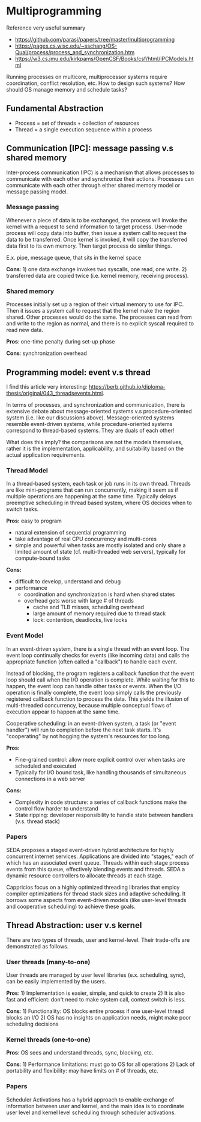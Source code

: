 # Multiprogramming 
Reference very useful summary 
* https://github.com/parasj/papers/tree/master/multiprogramming
* https://pages.cs.wisc.edu/~sschang/OS-Qual/process/process_and_synchronization.htm
* https://w3.cs.jmu.edu/kirkpams/OpenCSF/Books/csf/html/IPCModels.html

Running processes on multicore, multiprocessor systems require coordination, conflict resolution, etc. How to design such systems? How should OS manage memory and schedule tasks? 

## Fundamental Abstraction 
* Process = set of threads + collection of resources
* Thread = a single execution sequence within a process

## Communication [IPC]: message passing v.s shared memory 
Inter-process communication (IPC) is a mechanism that allows processes to communicate with each other and synchronize their actions. Processes can communicate with each other through either shared memory model or message passing model.

### Message passing 
Whenever a piece of data is to be exchanged, the process will invoke the kernel with a request to send information to target process. User-mode process will copy data into buffer, then issue a system call to request the data to be transferred. Once kernel is invoked, it will copy the transferred data first to its own memory. Then target process do similar things. 

E.x. pipe, message queue, that sits in the kernel space 

**Cons**: 1) one data exchange invokes two syscalls, one read, one write. 2) transferred data are copied twice (i.e. kernel memory, receiving process). 

### Shared memory 
Processes initially set up a region of their virtual memory to use for IPC. Then it issues a system call to request that the kernel make the region shared. Other processes would do the same. The processes can read from and write to the region as normal, and there is no explicit syscall required to read new data. 

**Pros**: one-time penalty during set-up phase 

**Cons**: synchronization overhead 

## Programming model: event v.s thread 
I find this article very interesting: https://berb.github.io/diploma-thesis/original/043_threadsevents.html. 

In terms of processes, and synchronization and communication, there is extensive debate about message-oriented systems v.s procedure-oriented system (i.e. like our discussions above). Message-oriented systems resemble event-driven systems, while procedure-oriented systems correspond to thread-based systems. They are duals of each other! 

What does this imply? the comparisons are not the models themselves, rather it is the implementation, applicability, and suitability based on the actual application requirements. 


### Thread Model 
In a thread-based system, each task or job runs in its own thread. Threads are like mini-programs that can run concurrently, making it seem as if multiple operations are happening at the same time. Typically deloys preemptive scheduling in thread based system, where OS decides when to switch tasks. 

**Pros:** easy to program 
* natural extension of sequential programming
* take advantage of real CPU concurrency and multi-cores 
* simple and powerful when tasks are mostly isolated and only share a limited amount of state (cf. multi-threaded web servers), typically for compute-bound tasks

**Cons:** 
* difficult to develop, understand and debug
* performance
  * coordination and synchronization is hard when shared states
  * overhead gets worse with large # of threads
    * cache and TLB misses, scheduling overhead    
    * large amount of memory required due to thread stack
    * lock: contention, deadlocks, live locks   

### Event Model 
In an event-driven system, there is a single thread with an event loop. The event loop continually checks for events (like incoming data) and calls the appropriate function (often called a "callback") to handle each event.

Instead of blocking, the program registers a callback function that the event loop should call when the I/O operation is complete. While waiting for this to happen, the event loop can handle other tasks or events. When the I/O operation is finally complete, the event loop simply calls the previously registered callback function to process the data. This yields the illusion of multi-threaded concurrency, because multiple conceptual flows of execution appear to happen at the same time. 

Cooperative scheduling: in an event-driven system, a task (or "event handler") will run to completion before the next task starts. It's "cooperating" by not hogging the system's resources for too long.

**Pros:**
* Fine-grained control: allow more explicit control over when tasks are scheduled and executed
* Typically for I/O bound task, like handling thousands of simultaneous connections in a web server

**Cons:**
* Complexity in code structure: a series of callback functions make the control flow harder to understand
* State ripping: developer responsibility to handle state between handlers (v.s. thread stack)

### Papers 
SEDA proposes a staged event-driven hybrid architecture for highly concurrent internet services. Applications are divided into "stages," each of which has an associated event queue. Threads within each stage process events from this queue, effectively blending events and threads. SEDA a dynamic resource controllers to allocate threads at each stage. 

Cappricios focus on a highly optimized threading libraries that employ compiler optimizations for thread stack sizes and adaptive scheduling. It borrows some aspects from event-driven models (like user-level threads and cooperative scheduling) to achieve these goals.

## Thread Abstraction: user v.s kernel 
There are two types of threads, user and kernel-level. Their trade-offs are demonstrated as follows. 

### User threads (many-to-one) 
User threads are managed by user level libraries (e.x. scheduling, sync), can be easily implemented by the users.

**Pros**: 1) Implementation is easier, simple, and quick to create 2) It is also fast and efficient: don't need to make system call, context switch is less. 

**Cons**: 1) Functionality: OS blocks entire process if one user-level thread blocks an I/O 2) OS has no insights on application needs, might make poor scheduling decisions 

### Kernel threads (one-to-one) 
**Pros**: OS sees and understand threads, sync, blocking, etc. 

**Cons**: 1) Performance limitations: must go to OS for all operations 2) Lack of portability and flexibility: may have limits on # of threads, etc.

### Papers
Scheduler Activations has a hybrid approach to enable exchange of information between user and kernel, and the main idea is to coordinate user level and kernel level scheduling through scheduler activations. 
